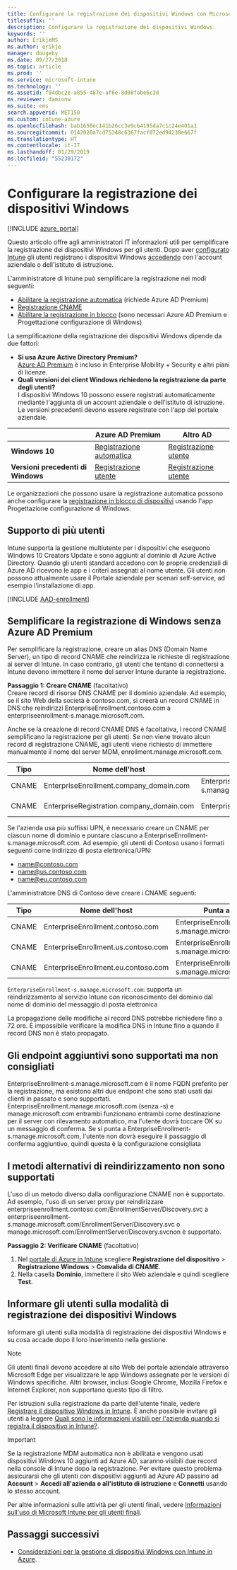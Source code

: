 ```yaml
---
title: Configurare la registrazione dei dispositivi Windows con Microsoft Intune
titlesuffix: ''
description: Configurare la registrazione dei dispositivi Windows.
keywords: ''
author: ErikjeMS
ms.author: erikje
manager: dougeby
ms.date: 09/27/2018
ms.topic: article
ms.prod: ''
ms.service: microsoft-intune
ms.technology: ''
ms.assetid: f94dbc2e-a855-487e-af6e-8d08fabe6c3d
ms.reviewer: damionw
ms.suite: ems
search.appverid: MET150
ms.custom: intune-azure
ms.openlocfilehash: bab1656ec141b26cc3e9cb4195da7c1c24e401a1
ms.sourcegitcommit: 0142020a7cd75348c6367facf072ed94238e667f
ms.translationtype: HT
ms.contentlocale: it-IT
ms.lasthandoff: 01/29/2019
ms.locfileid: "55230172"
---
```

# <a name="set-up-enrollment-for-windows-devices"></a>Configurare la registrazione dei dispositivi Windows

[!INCLUDE [azure_portal](./includes/azure_portal.md)]

Questo articolo offre agli amministratori IT informazioni utili per semplificare la registrazione dei dispositivi Windows per gli utenti. Dopo aver [configurato Intune](setup-steps.md) gli utenti registrano i dispositivi Windows [accedendo](https://docs.microsoft.com/intune-user-help/enroll-your-device-in-intune-windows) con l'account aziendale o dell'istituto di istruzione.  

L'amministratore di Intune può semplificare la registrazione nei modi seguenti:
- [Abilitare la registrazione automatica](#enable-windows-10-automatic-enrollment) (richiede Azure AD Premium)
- [Registrazione CNAME](#simplify-windows-enrollment-without-azure-ad-premium)
- [Abilitare la registrazione in blocco](windows-bulk-enroll.md) (sono necessari Azure AD Premium e Progettazione configurazione di Windows)

La semplificazione della registrazione dei dispositivi Windows dipende da due fattori:

- **Si usa Azure Active Directory Premium?** <br>[Azure AD Premium](https://docs.microsoft.com/azure/active-directory/active-directory-get-started-premium) è incluso in Enterprise Mobility + Security e altri piani di licenze.
- **Quali versioni dei client Windows richiedono la registrazione da parte degli utenti?** <br>I dispositivi Windows 10 possono essere registrati automaticamente mediante l'aggiunta di un account aziendale o dell'istituto di istruzione. Le versioni precedenti devono essere registrate con l'app del portale aziendale.

||**Azure AD Premium**|**Altro AD**|
|----------|---------------|---------------|  
|**Windows 10**|[Registrazione automatica](#enable-windows-10-automatic-enrollment) |[Registrazione utente](#enable-windows-enrollment-without-azure-ad-premium)|
|**Versioni precedenti di Windows**|[Registrazione utente](#enable-windows-enrollment-without-azure-ad-premium)|[Registrazione utente](#enable-windows-enrollment-without-azure-ad-premium)|

Le organizzazioni che possono usare la registrazione automatica possono anche configurare la [registrazione in blocco di dispositivi](windows-bulk-enroll.md) usando l'app Progettazione configurazione di Windows.

## <a name="multi-user-support"></a>Supporto di più utenti

Intune supporta la gestione multiutente per i dispositivi che eseguono Windows 10 Creators Update e sono aggiunti al dominio di Azure Active Directory. Quando gli utenti standard accedono con le proprie credenziali di Azure AD ricevono le app e i criteri assegnati al nome utente. Gli utenti non possono attualmente usare il Portale aziendale per scenari self-service, ad esempio l'installazione di app.

[!INCLUDE [AAD-enrollment](./includes/win10-automatic-enrollment-aad.md)]

## <a name="simplify-windows-enrollment-without-azure-ad-premium"></a>Semplificare la registrazione di Windows senza Azure AD Premium
Per semplificare la registrazione, creare un alias DNS (Domain Name Server), un tipo di record CNAME che reindirizza le richieste di registrazione ai server di Intune. In caso contrario, gli utenti che tentano di connettersi a Intune devono immettere il nome del server Intune durante la registrazione.

**Passaggio 1: Creare CNAME** (facoltativo)<br>
Creare record di risorse DNS CNAME per il dominio aziendale. Ad esempio, se il sito Web della società è contoso.com, si creerà un record CNAME in DNS che reindirizzi EnterpriseEnrollment.contoso.com a enterpriseenrollment-s.manage.microsoft.com.

Anche se la creazione di record CNAME DNS è facoltativa, i record CNAME semplificano la registrazione per gli utenti. Se non viene trovato alcun record di registrazione CNAME, agli utenti viene richiesto di immettere manualmente il nome del server MDM, enrollment.manage.microsoft.com.

|Tipo|Nome dell'host|Punta a|TTL|
|----------|---------------|---------------|---|
|CNAME|EnterpriseEnrollment.company_domain.com|EnterpriseEnrollment-s.manage.microsoft.com| 1 ora|
|CNAME|EnterpriseRegistration.company_domain.com|EnterpriseRegistration.windows.net|1 ora|

Se l'azienda usa più suffissi UPN, è necessario creare un CNAME per ciascun nome di dominio e puntare ciascuno a EnterpriseEnrollment-s.manage.microsoft.com. Ad esempio, gli utenti di Contoso usano i formati seguenti come indirizzo di posta elettronica/UPN:

- name@contoso.com
- name@us.contoso.com
- name@eu.contoso.com

L'amministratore DNS di Contoso deve creare i CNAME seguenti:

|Tipo|Nome dell'host|Punta a|TTL|  
|----------|---------------|---------------|---|
|CNAME|EnterpriseEnrollment.contoso.com|EnterpriseEnrollment-s.manage.microsoft.com|1 ora|
|CNAME|EnterpriseEnrollment.us.contoso.com|EnterpriseEnrollment-s.manage.microsoft.com|1 ora|
|CNAME|EnterpriseEnrollment.eu.contoso.com|EnterpriseEnrollment-s.manage.microsoft.com| 1 ora|

`EnterpriseEnrollment-s.manage.microsoft.com`: supporta un reindirizzamento al servizio Intune con riconoscimento del dominio dal nome di dominio del messaggio di posta elettronica

La propagazione delle modifiche ai record DNS potrebbe richiedere fino a 72 ore. È impossibile verificare la modifica DNS in Intune fino a quando il record DNS non è stato propagato.

## <a name="additional-endpoints-are-supported-but-not-recommended"></a>Gli endpoint aggiuntivi sono supportati ma non consigliati
EnterpriseEnrollment-s.manage.microsoft.com è il nome FQDN preferito per la registrazione, ma esistono altri due endpoint che sono stati usati dai clienti in passato e sono supportati. EnterpriseEnrollment.manage.microsoft.com (senza -s) e manage.microsoft.com entrambi funzionano entrambi come destinazione per il server con rilevamento automatico, ma l'utente dovrà toccare OK su un messaggio di conferma. Se si punta a EnterpriseEnrollment-s.manage.microsoft.com, l'utente non dovrà eseguire il passaggio di conferma aggiuntivo, quindi questa è la configurazione consigliata

## <a name="alternate-methods-of-redirection-are-not-supported"></a>I metodi alternativi di reindirizzamento non sono supportati
L'uso di un metodo diverso dalla configurazione CNAME non è supportato. Ad esempio, l'uso di un server proxy per reindirizzare enterpriseenrollment.contoso.com/EnrollmentServer/Discovery.svc a enterpriseenrollment-s.manage.microsoft.com/EnrollmentServer/Discovery.svc o manage.microsoft.com/EnrollmentServer/Discovery.svcnon è supportato.

**Passaggio 2: Verificare CNAME** (facoltativo)<br>
1. Nel [portale di Azure in Intune](https://aka.ms/intuneportal) scegliere **Registrazione del dispositivo** > **Registrazione Windows** > **Convalida di CNAME**.
2. Nella casella **Dominio**, immettere il sito Web aziendale e quindi scegliere **Test**.

## <a name="tell-users-how-to-enroll-windows-devices"></a>Informare gli utenti sulla modalità di registrazione dei dispositivi Windows
Informare gli utenti sulla modalità di registrazione dei dispositivi Windows e su cosa accade dopo il loro inserimento nella gestione.

> [!NOTE]
> Gli utenti finali devono accedere al sito Web del portale aziendale attraverso Microsoft Edge per visualizzare le app Windows assegnate per le versioni di Windows specifiche. Altri browser, inclusi Google Chrome, Mozilla Firefox e Internet Explorer, non supportano questo tipo di filtro.

Per istruzioni sulla registrazione da parte dell'utente finale, vedere [Registrare il dispositivo Windows in Intune](https://docs.microsoft.com/intune-user-help/enroll-your-device-in-intune-windows). È anche possibile invitare gli utenti a leggere [Quali sono le informazioni visibili per l'azienda quando si registra il dispositivo in Intune?](https://docs.microsoft.com/intune-user-help/what-can-your-it-administrator-see-when-you-enroll-your-device-in-intune-windows).

>[!IMPORTANT]
> Se la registrazione MDM automatica non è abilitata e vengono usati dispositivi Windows 10 aggiunti ad Azure AD, saranno visibili due record nella console di Intune dopo la registrazione. Per evitare questo problema assicurarsi che gli utenti con dispositivi aggiunti ad Azure AD passino ad **Account** > **Accedi all'azienda o all'istituto di istruzione** e **Connetti** usando lo stesso account. 

Per altre informazioni sulle attività per gli utenti finali, vedere [Informazioni sull'uso di Microsoft Intune per gli utenti finali](end-user-educate.md).

## <a name="next-steps"></a>Passaggi successivi

- [Considerazioni per la gestione di dispositivi Windows con Intune in Azure](intune-legacy-pc-client.md).
